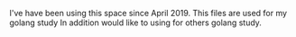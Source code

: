 I've have been using this space since April 2019. This files are used for my golang study In addition would like to using for others golang study.
